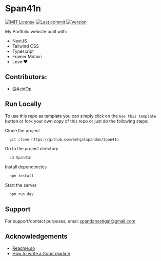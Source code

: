 
# Span41n
[![MIT License](https://img.shields.io/badge/License-MIT-green.svg)](https://choosealicense.com/licenses/mit/)
[![Last commit](https://img.shields.io/github/last-commit/SpandyBoss/Span41n)](https://img.shields.io/github/last-commit/SpandyBoss/Span41n)
[![Version](https://img.shields.io/badge/Version-1.2-brightgreen)](https://img.shields.io/badge/Version-1.2-brightgreen)

My Portfolio website built with:
- NextJS
- Tailwind CSS
- Typescript
- Framer Motion
- Love ❤️


## Contributors:

- [@AcidOp](https://github.com/AcidOP)


## Run Locally

To use this repo as template you can simply click on the `Use this template ` button or fork your own copy of this repo or just do the following steps:

Clone the project

```bash
  git clone https://github.com/sehgalspandan/Span41n
```

Go to the project directory

```bash
  cd Span41n
```

Install dependencies

```bash
  npm install
```

Start the server

```bash
  npm run dev
```


## Support

For support/contact purposes, email spandansehgal@gmail.com


## Acknowledgements

 - [Readme.so](https://readme.so/)
 - [How to write a Good readme](https://bulldogjob.com/news/449-how-to-write-a-good-readme-for-your-github-project)

